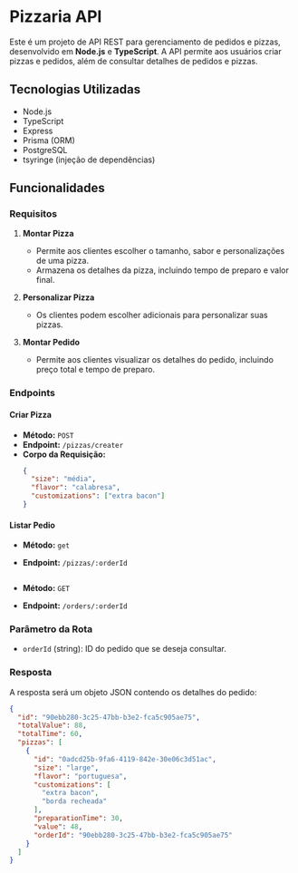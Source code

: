 # Pizzaria API

Este é um projeto de API REST para gerenciamento de pedidos e pizzas, desenvolvido em **Node.js** e **TypeScript**. A API permite aos usuários criar pizzas e pedidos, além de consultar detalhes de pedidos e pizzas.

## Tecnologias Utilizadas

- Node.js
- TypeScript
- Express
- Prisma (ORM)
- PostgreSQL
- tsyringe (injeção de dependências)

## Funcionalidades

### Requisitos

1. **Montar Pizza**
   - Permite aos clientes escolher o tamanho, sabor e personalizações de uma pizza.
   - Armazena os detalhes da pizza, incluindo tempo de preparo e valor final.

2. **Personalizar Pizza**
   - Os clientes podem escolher adicionais para personalizar suas pizzas.

3. **Montar Pedido**
   - Permite aos clientes visualizar os detalhes do pedido, incluindo preço total e tempo de preparo.

### Endpoints

#### Criar Pizza

- **Método:** `POST`
- **Endpoint:** `/pizzas/creater`
- **Corpo da Requisição:**
  ```json
  {
    "size": "média",
    "flavor": "calabresa",
    "customizations": ["extra bacon"]
  }

#### Listar Pedio

- **Método:** `get`
- **Endpoint:** `/pizzas/:orderId`

  ```json
- **Método:** `GET`
- **Endpoint:** `/orders/:orderId`

### Parâmetro da Rota

- `orderId` (string): ID do pedido que se deseja consultar.

### Resposta

A resposta será um objeto JSON contendo os detalhes do pedido:

```json
{
  "id": "90ebb280-3c25-47bb-b3e2-fca5c905ae75",
  "totalValue": 88,
  "totalTime": 60,
  "pizzas": [
    {
      "id": "0adcd25b-9fa6-4119-842e-30e06c3d51ac",
      "size": "large",
      "flavor": "portuguesa",
      "customizations": [
        "extra bacon",
        "borda recheada"
      ],
      "preparationTime": 30,
      "value": 48,
      "orderId": "90ebb280-3c25-47bb-b3e2-fca5c905ae75"
    }
  ]
}
